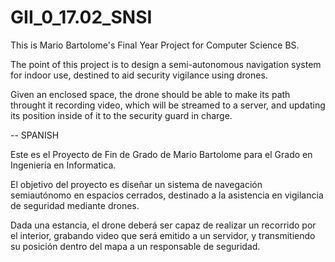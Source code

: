 # GII_0_17.02_SNSI

This is Mario Bartolome's Final Year Project for Computer Science BS. 

The point of this project is to design a semi-autonomous navigation system for indoor use,
destined to aid security vigilance using drones. 

Given an enclosed space, the drone should be able to make its path throught it recording video,
which will be streamed to a server, and updating its position inside of it to the security guard in charge. 

--
SPANISH 

Este es el Proyecto de Fin de Grado de Mario Bartolome para el Grado en Ingenieria en Informatica.

El objetivo del proyecto es diseñar un sistema de navegación semiautónomo en espacios cerrados, 
destinado a la asistencia en vigilancia de seguridad mediante drones. 

Dada una estancia, el drone deberá ser capaz de realizar un recorrido por el interior, grabando video 
que será emitido a un servidor, y transmitiendo su posición dentro del mapa a un responsable de seguridad.


